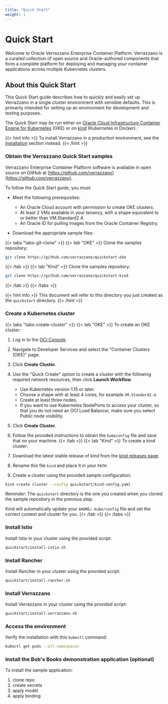 ```yaml
---
title: "Quick Start"
weight: 1
---
```


# Quick Start

Welcome to Oracle Verrazzano Enterprise Container Platform. Verrazzano is a curated
collection of open source and Oracle-authored components that form a complete platform
for deploying and managing your container applications across multiple Kubernetes clusters.

## About this Quick Start

This Quick Start guide describes how to quickly and easily set up Verrazzano in
a single cluster environment with sensible defaults.
This is primarily intended for setting up an environment for development and testing purposes.

The Quick Start may be run either on [Oracle Cloud Infrastructure Container Engine for
Kubernetes](https://docs.cloud.oracle.com/en-us/iaas/Content/ContEng/Concepts/contengoverview.htm) (OKE)
or on [kind](https://kind.sigs.k8s.io/docs/user/quick-start/) (Kubernetes in Docker).

{{< hint info >}}
To install Verrazzano in a production environment, see the [Installation]() section instead.
{{< /hint >}}

### Obtain the Verrazzano Quick Start samples

Verrazzano Enterprise Container Platform software is available in open source on GitHub
at [https://github.com/verrazzano](https://github.com/verrazzano).

To follow the Quick Start guide, you must:
* Meet the following prerequisites:
  - An Oracle Cloud account with permission to create OKE clusters.
  - At least 2 VMs available in your tenancy, with a shape equivalent to or better than VM.Standard2.4.
  - An Oracle ID for pulling images from the Oracle Container Registry.

* Download the appropriate sample files:

{{< tabs "tabs-git-clone" >}}
{{< tab "OKE" >}}
Clone the samples repository:

```bash
git clone https://github.com/verrazzano/quickstart-oke
```
{{< /tab >}}
{{< tab "Kind" >}}
Clone the samples repository:

```bash
git clone https://github.com/verrazzano/quickstart-kind
```
{{< /tab >}}
{{< /tabs >}}

{{< hint info >}}
This document will refer to this directory you just created as the `quickstart`
directory.
{{< /hint >}}

### Create a Kubernetes cluster

{{< tabs "tabs-create-cluster" >}}
{{< tab "OKE" >}}
To create an OKE cluster:

1. Log in to the [OCI Console](https://console.us-phoenix-1.oraclecloud.com/).
1. Navigate to Developer Services and select the "Container Clusters (OKE)" page.
1. Click **Create Cluster**.
1. Use the "Quick Create" option to create a cluster with the following required
   network resources, then click **Launch Workflow**.
    * Use Kubernetes version 1.15 or later.
	* Choose a shape with at least 4 cores, for example `VM.Standard2.4`.
	* Create at least three nodes.
	* If you want to use Kubernetes NodePorts to access your cluster, so that
	  you do not need an OCI Load Balancer, make sure you select Public
	  node visibility.
1. Click **Create Cluster**.
1. Follow the provided instructions to obtain the `kubeconfig` file and save
   that on your machine.
{{< /tab >}}
{{< tab "Kind" >}}
To create a kind cluster:

1. Download the latest stable release of kind from the [kind releases page](https://github.com/kubernetes-sigs/kind/releases).
1. Rename this file `kind` and place it in your `PATH`.
1. Create a cluster using the provided sample configuration:

```bash
kind create cluster --config quickstart/kind-config.yaml
```

Reminder: The `quickstart` directory is the one you created when you cloned
the sample repostiory in the previous step.

Kind will automatically update your `$HOME/.kube/config` file and set the correct
context and cluster for you.
{{< /tab >}}
{{< /tabs >}}

### Install Istio

Install Istio in your cluster using the provided script:

```bash
quickstart/install-istio.sh
```

### Install Rancher

Install Rancher in your cluster using the provided script:

```bash
quickstart/install-rancher.sh
```

### Install Verrazzano

Install Verrazzano in your cluster using the provided script:

```bash
quickstart/install-verrazzano.sh
```

### Access the environment

Verify the installation with this `kubectl` command:

```bash
kubectl get pods --all-namespaces
```

### Install the Bob's Books demonstration application (optional)

To install the sample application:

1. clone repo
2. create secrets
3. apply model
4. apply binding
